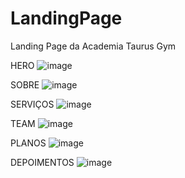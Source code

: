 # LandingPage
Landing Page da Academia Taurus Gym

HERO
![image](https://github.com/TaurusGym/LandingPage/assets/170985751/0971dafd-2f28-45f6-83e2-945b92054957)

SOBRE
![image](https://github.com/TaurusGym/LandingPage/assets/170985751/fd9d5430-2014-47b6-96d2-031e6f0532ce)

SERVIÇOS
![image](https://github.com/TaurusGym/LandingPage/assets/170985751/ba9c8fab-d93f-427c-8084-3f4f608cb328)

TEAM
![image](https://github.com/TaurusGym/LandingPage/assets/170985751/6a1994e0-2278-499b-bf96-fd79be3541e5)

PLANOS
![image](https://github.com/TaurusGym/LandingPage/assets/170985751/4f36c058-8dbd-45e4-99c6-6df37d6bec18)

DEPOIMENTOS
![image](https://github.com/TaurusGym/LandingPage/assets/170985751/e9ab5729-e590-4771-9d2c-8573d9a37a20)
